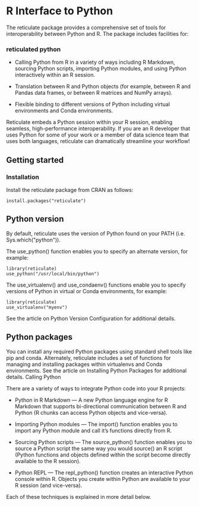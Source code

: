 # R Interface to Python

The reticulate package provides a comprehensive set of tools for interoperability between Python and R. The package includes facilities for:

### reticulated python

* Calling Python from R in a variety of ways including R Markdown, sourcing Python scripts, importing Python modules, and using Python interactively within an R session.

* Translation between R and Python objects (for example, between R and Pandas data frames, or between R matrices and NumPy arrays).

* Flexible binding to different versions of Python including virtual environments and Conda environments.

Reticulate embeds a Python session within your R session, enabling seamless, high-performance interoperability. If you are an R developer that uses Python for some of your work or a member of data science team that uses both languages, reticulate can dramatically streamline your workflow!

## Getting started

### Installation

Install the reticulate package from CRAN as follows:
```{r}
install.packages("reticulate")
```

## Python version

By default, reticulate uses the version of Python found on your PATH (i.e. Sys.which("python")).

The use_python() function enables you to specify an alternate version, for example:
```{r}
library(reticulate)
use_python("/usr/local/bin/python")
```
The use_virtualenv() and use_condaenv() functions enable you to specify versions of Python in virtual or Conda environments, for example:
```{r}
library(reticulate)
use_virtualenv("myenv")
```
See the article on Python Version Configuration for additional details.

## Python packages

You can install any required Python packages using standard shell tools like pip and conda. Alternately, reticulate includes a set of functions for managing and installing packages within virtualenvs and Conda environments. See the article on Installing Python Packages for additional details.
Calling Python

There are a variety of ways to integrate Python code into your R projects:

* Python in R Markdown — A new Python language engine for R Markdown that supports bi-directional communication between R and Python (R chunks can access Python objects and vice-versa).

* Importing Python modules — The import() function enables you to import any Python module and call it’s functions directly from R.

* Sourcing Python scripts — The source_python() function enables you to source a Python script the same way you would source() an R script (Python functions and objects defined within the script become directly available to the R session).

* Python REPL — The repl_python() function creates an interactive Python console within R. Objects you create within Python are available to your R session (and vice-versa).

Each of these techniques is explained in more detail below.
